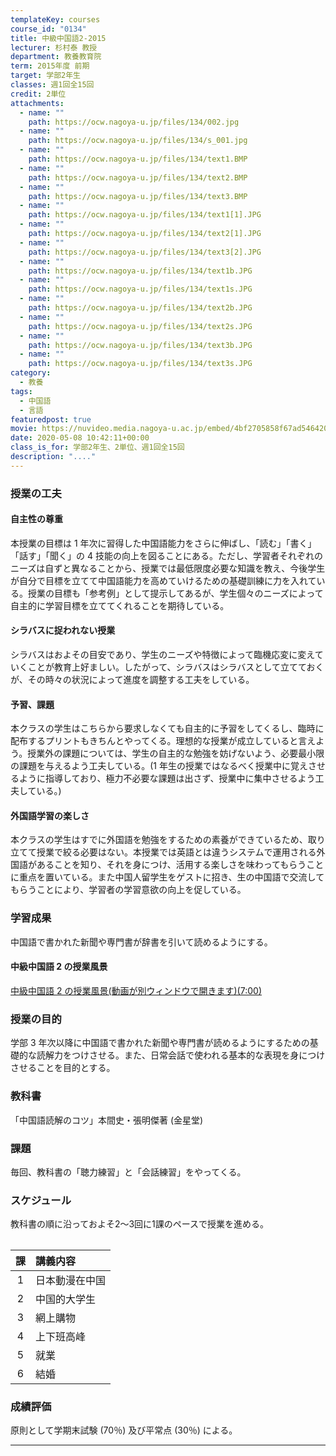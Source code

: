 ```yaml
---
templateKey: courses
course_id: "0134"
title: 中級中国語2-2015
lecturer: 杉村泰 教授
department: 教養教育院
term: 2015年度 前期
target: 学部2年生
classes: 週1回全15回
credit: 2単位
attachments:
  - name: ""
    path: https://ocw.nagoya-u.jp/files/134/002.jpg
  - name: ""
    path: https://ocw.nagoya-u.jp/files/134/s_001.jpg
  - name: ""
    path: https://ocw.nagoya-u.jp/files/134/text1.BMP
  - name: ""
    path: https://ocw.nagoya-u.jp/files/134/text2.BMP
  - name: ""
    path: https://ocw.nagoya-u.jp/files/134/text3.BMP
  - name: ""
    path: https://ocw.nagoya-u.jp/files/134/text1[1].JPG
  - name: ""
    path: https://ocw.nagoya-u.jp/files/134/text2[1].JPG
  - name: ""
    path: https://ocw.nagoya-u.jp/files/134/text3[2].JPG
  - name: ""
    path: https://ocw.nagoya-u.jp/files/134/text1b.JPG
  - name: ""
    path: https://ocw.nagoya-u.jp/files/134/text1s.JPG
  - name: ""
    path: https://ocw.nagoya-u.jp/files/134/text2b.JPG
  - name: ""
    path: https://ocw.nagoya-u.jp/files/134/text2s.JPG
  - name: ""
    path: https://ocw.nagoya-u.jp/files/134/text3b.JPG
  - name: ""
    path: https://ocw.nagoya-u.jp/files/134/text3s.JPG
category:
  - 教養
tags:
  - 中国語
  - 言語
featuredpost: true
movie: https://nuvideo.media.nagoya-u.ac.jp/embed/4bf2705858f67ad54642002ce2a0b1943339602b
date: 2020-05-08 10:42:11+00:00
class_is_for: 学部2年生、2単位、週1回全15回
description: "...."
---
```


### 授業の工夫

#### 自主性の尊重

本授業の目標は 1 年次に習得した中国語能力をさらに伸ばし、「読む」「書く」「話す」「聞く」の 4 技能の向上を図ることにある。ただし、学習者それぞれのニーズは自ずと異なることから、授業では最低限度必要な知識を教え、今後学生が自分で目標を立てて中国語能力を高めていけるための基礎訓練に力を入れている。授業の目標も「参考例」として提示してあるが、学生個々のニーズによって自主的に学習目標を立ててくれることを期待している。

#### シラバスに捉われない授業

シラバスはおよその目安であり、学生のニーズや特徴によって臨機応変に変えていくことが教育上好ましい。したがって、シラバスはシラバスとして立てておくが、その時々の状況によって進度を調整する工夫をしている。

#### 予習、課題

本クラスの学生はこちらから要求しなくても自主的に予習をしてくるし、臨時に配布するプリントもきちんとやってくる。理想的な授業が成立していると言えよう。授業外の課題については、学生の自主的な勉強を妨げないよう、必要最小限の課題を与えるよう工夫している。(1 年生の授業ではなるべく授業中に覚えさせるように指導しており、極力不必要な課題は出さず、授業中に集中させるよう工夫している。)

#### 外国語学習の楽しさ

本クラスの学生はすでに外国語を勉強をするための素養ができているため、取り立てて授業で絞る必要はない。本授業では英語とは違うシステムで運用される外国語があることを知り、それを身につけ、活用する楽しさを味わってもらうことに重点を置いている。また中国人留学生をゲストに招き、生の中国語で交流してもらうことにより、学習者の学習意欲の向上を促している。

### 学習成果

中国語で書かれた新聞や専門書が辞書を引いて読めるようにする。

#### 中級中国語 2 の授業風景

[中級中国語 2 の授業風景(動画が別ウィンドウで開きます)(7:00)](https://nuvideo.media.nagoya-u.ac.jp/embed/0498c5179c5ca56bdecdfbd1e00fef36b4b8f556)

### 授業の目的

学部 3 年次以降に中国語で書かれた新聞や専門書が読めるようにするための基礎的な読解力をつけさせる。また、日常会話で使われる基本的な表現を身につけさせることを目的とする。

### 教科書

「中国語読解のコツ」本間史・張明傑著 (金星堂)

### 課題

毎回、教科書の「聴力練習」と「会話練習」をやってくる。

### スケジュール

<table class="basic" width="455">
 教科書の順に沿っておよそ2〜3回に1課のペースで授業を進める。

| 課  | 講義内容       |
| :-: | :------------- |
|  1  | 日本動漫在中国 |
|  2  | 中国的大学生   |
|  3  | 網上購物       |
|  4  | 上下班高峰     |
|  5  | 就業           |
|  6  | 結婚           |

### 成績評価

原則として学期末試験 (70％) 及び平常点 (30％) による。

---
